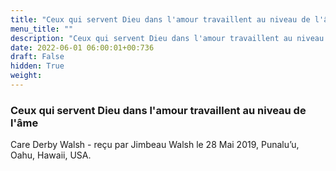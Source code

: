 ```yaml
---
title: "Ceux qui servent Dieu dans l'amour travaillent au niveau de l'âme"
menu_title: ""
description: "Ceux qui servent Dieu dans l'amour travaillent au niveau de l'âme"
date: 2022-06-01 06:00:01+00:736
draft: False
hidden: True
weight:
---
```

### Ceux qui servent Dieu dans l'amour travaillent au niveau de l'âme

Care Derby Walsh - reçu par Jimbeau Walsh le 28 Mai 2019, Punalu’u, Oahu, Hawaii, USA.



